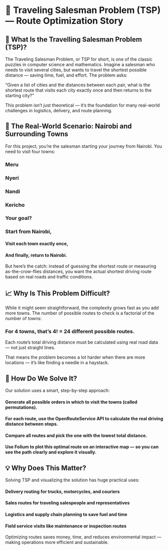 # 🚗 Traveling Salesman Problem (TSP) — Route Optimization Story

## 🧠 What Is the Travelling Salesman Problem (TSP)?

The Traveling Salesman Problem, or TSP for short, is one of the classic puzzles in computer science and mathematics. Imagine a salesman who needs to visit several cities, but wants to travel the shortest possible distance — saving time, fuel, and effort. The problem asks:

“Given a list of cities and the distances between each pair, what is the shortest route that visits each city exactly once and then returns to the starting city?”

This problem isn’t just theoretical — it’s the foundation for many real-world challenges in logistics, delivery, and route planning.

## 🧳 The Real-World Scenario: Nairobi and Surrounding Towns

For this project, you’re the salesman starting your journey from Nairobi. You need to visit four towns:

### Meru

### Nyeri

### Nandi

### Kericho

### Your goal?

### Start from Nairobi,

#### Visit each town exactly once,

#### And finally, return to Nairobi.

But here’s the catch: instead of guessing the shortest route or measuring as-the-crow-flies distances, you want the actual shortest driving route based on real roads and traffic conditions.

## 📈 Why Is This Problem Difficult?

While it might seem straightforward, the complexity grows fast as you add more towns. The number of possible routes to check is a factorial of the number of towns:

### For 4 towns, that’s 4! = 24 different possible routes.

Each route’s total driving distance must be calculated using real road data — not just straight lines.

That means the problem becomes a lot harder when there are more locations — it’s like finding a needle in a haystack.

## 🧠 How Do We Solve It?

Our solution uses a smart, step-by-step approach:

#### Generate all possible orders in which to visit the towns (called permutations).

#### For each route, use the OpenRouteService API to calculate the real driving distance between stops.

#### Compare all routes and pick the one with the lowest total distance.

#### Use Folium to plot this optimal route on an interactive map — so you can see the path clearly and explore it visually.

## 💡 Why Does This Matter?

Solving TSP and visualizing the solution has huge practical uses:

#### Delivery routing for trucks, motorcycles, and couriers

#### Sales routes for traveling salespeople and representatives

#### Logistics and supply chain planning to save fuel and time

#### Field service visits like maintenance or inspection routes

Optimizing routes saves money, time, and reduces environmental impact — making operations more efficient and sustainable.

